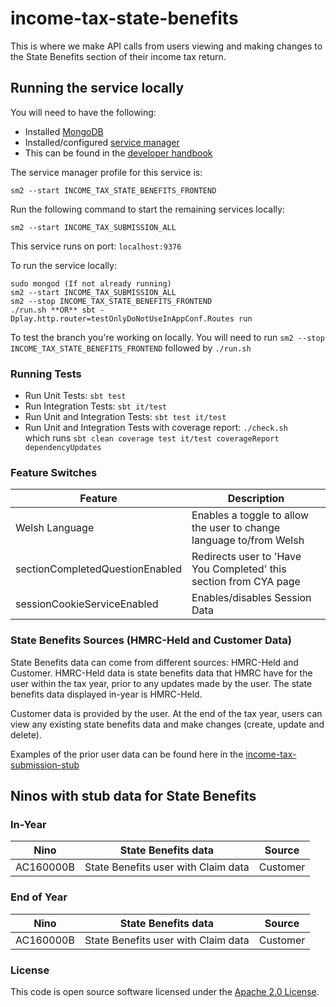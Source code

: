 
# income-tax-state-benefits

This is where we make API calls from users viewing and making changes to the State Benefits section of their income tax return.

## Running the service locally

You will need to have the following:
- Installed [MongoDB](https://docs.mongodb.com/manual/installation/)
- Installed/configured [service manager](https://github.com/hmrc/service-manager)
- This can be found in the [developer handbook](https://docs.tax.service.gov.uk/mdtp-handbook/documentation/developer-set-up/)

The service manager profile for this service is:

    sm2 --start INCOME_TAX_STATE_BENEFITS_FRONTEND

Run the following command to start the remaining services locally:

    sm2 --start INCOME_TAX_SUBMISSION_ALL

This service runs on port: `localhost:9376`

To run the service locally:

    sudo mongod (If not already running)
    sm2 --start INCOME_TAX_SUBMISSION_ALL
    sm2 --stop INCOME_TAX_STATE_BENEFITS_FRONTEND
    ./run.sh **OR** sbt -Dplay.http.router=testOnlyDoNotUseInAppConf.Routes run

To test the branch you're working on locally. You will need to run `sm2 --stop INCOME_TAX_STATE_BENEFITS_FRONTEND` followed by
`./run.sh`

### Running Tests

- Run Unit Tests:  `sbt test`
- Run Integration Tests: `sbt it/test`
- Run Unit and Integration Tests: `sbt test it/test`
- Run Unit and Integration Tests with coverage report: `./check.sh`<br/>
  which runs `sbt clean coverage test it/test coverageReport dependencyUpdates`

### Feature Switches

| Feature                         | Description                                                        |
|---------------------------------|--------------------------------------------------------------------|
| Welsh Language                  | Enables a toggle to allow the user to change language to/from Welsh |
| sectionCompletedQuestionEnabled | Redirects user to 'Have You Completed' this section from CYA page  |
| sessionCookieServiceEnabled     | Enables/disables Session Data                                      |

### State Benefits Sources (HMRC-Held and Customer Data)
State Benefits data can come from different sources: HMRC-Held and Customer. HMRC-Held data is state benefits data that HMRC have for the user within the tax year, prior to any updates made by the user. The state benefits data displayed in-year is HMRC-Held.

Customer data is provided by the user. At the end of the tax year, users can view any existing state benefits data and make changes (create, update and delete).

Examples of the prior user data can be found here in the [income-tax-submission-stub](https://github.com/hmrc/income-tax-submission-stub/blob/main/app/models/StateBenefitsUsers.scala)

## Ninos with stub data for State Benefits

### In-Year
| Nino      | State Benefits data                 | Source   |
|-----------|-------------------------------------|----------|
| AC160000B | State Benefits user with Claim data | Customer |

### End of Year
| Nino      | State Benefits data                 | Source   |
|-----------|-------------------------------------|----------|
| AC160000B | State Benefits user with Claim data | Customer |


### License

This code is open source software licensed under the [Apache 2.0 License]("http://www.apache.org/licenses/LICENSE-2.0.html").
